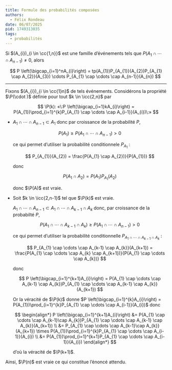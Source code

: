```yaml
---
title: Formule des probabilités composées
authors:
  - Félix Rondeau
date: 06/07/2025
pid: 1749313035
tags:
  - probabilités
---
```


Si $(A_{i})_{i \in \cc{1,n}}$ est une famille d’événements tels que $P(A_{1} \cap \cdots \cap A_{n-1}) \neq 0$, alors

$$
    P \left(\bigcap_{i=1}^nA_{i}\right) = tp(A_{1})P_{A_{1}}(A_{2})P_{A_{1} \cap A_{2}}(A_{3}) \cdots P_{A_{1} \cap  \cdots \cap A_{n-1}}(A_{n})
$$

---

Fixons $(A_{i})_{i \in \cc{1}n}$ de tels événements. Considérons la propriété $\P(\cdot )$ définie pour tout $k \in \icc{2,n}$ par

$$
    \P(k): «\:P \left(\bigcap_{i=1}kA_{i}\right) = P(A_{1})\prod_{i=1}^{k}P_{A_{1} \cap \cdots \cap A_{i-1}}(A_{i})\:»
$$

- $A_{1} \cap \cdots \cap A_{n-1} \subset A_{1}$ donc par croissance de la probabilité $P$,

  $$
      P(A_{1}) \geq P(A_{1} \cap \cdots \cap A_{n-1}) > 0
  $$

  ce qui permet d’utiliser la probabilité conditionnele $P_{A_{1}}$ :

  $$
      P_{A_{1}}(A_{2}) = \frac{P(A_{1} \cap A_{2})}{P(A_{1})}
  $$

  donc

  $$
      P(A_{1} \cap  A_{2}) = P(A_{1})P_{A_{1}}(A_{2})
  $$

  donc $\P(A)$ est vraie.

- Soit $k \in \icc{2,n-1}$ tel que $\P(k)$ est vraie.

  $A_{1} \cap \cdots \cap A_{n-1} \subset A_{1} \cap \cdots \cap A_{k-1} \cap A_{k}$ donc, par croissance de la probabilté $P$,

  $$
     P(A_{1} \cap \cdots \cap A_{k-1} \cap  A_{k}) \geq P(A_{1} \cap \cdots \cap A_{n-1}) >0
  $$

  ce qui permet d’utiliser la probabilité conditionnelle $P_{A_{1} \cap  \cdots \cap A_{k-1} \cap A_{k}}$ :

  $$
      P_{A_{1} \cap \cdots \cap A_{k-1} \cap A_{k}}(A_{k+1}) = \frac{P(A_{1} \cap \cdots \cap  A_{k} \cap A_{k+1})}{P(A_{1} \cap  \cdots \cap A_{k})}
  $$

  donc

  $$
      P \left(\bigcap_{i=1}^{k+1}A_{i}\right) = P(A_{1} \cap \cdots \cap A_{k-1} \cap A_{k})P_{A_{1} \cap \cdots \cap A_{k-1} \cap A_{k}}(A_{k+1})
  $$

  Or la véracité de $\P(k)$ donne $P \left(\bigcap_{i=1}^{k}A_{i}\right) = P(A_{1})\prod_{i=1}^{k}P_{A_{1} \cap \cdots \cap A_{i-1}}(A_{i})$ donc

  $$
      \begin{align*}
          P \left(\bigcap_{i=1}^{k+1}A_{i}\right) &= P(A_{1} \cap \cdots \cap A_{k-1}\cap A_{k})P_{A_{1} \cap \cdots \cap  A_{k-1} \cap A_{k}}(A_{k+1}) \\
  &= P_{A_{1} \cap \cdots \cap A_{k-1}\cap A_{k}}(A_{k+1}) \times P(A_{1})\prod_{i=1}^{k}P_{A_{1} \cap \cdots \cap A_{i-1}}(A_{i}) \\
  &= P(A_{1})\prod_{i=1}^{k+1}P_{A_{1} \cap  \cdots \cap A_{i-1}}(A_{i})
      \end{align*}
  $$

  d’où la véracité de $\P(k+1)$.

Ainsi, $\P(n)$ est vraie ce qui constitue l’énoncé attendu.

